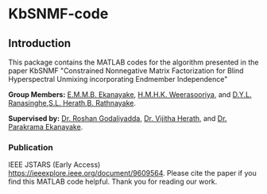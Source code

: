 # KbSNMF-code

## Introduction ##
This package contains the MATLAB codes for the algorithm presented in the paper KbSNMF
"Constrained Nonnegative Matrix Factorization for Blind Hyperspectral Unmixing incorporating Endmember Independence"

**Group Members:** [E.M.M.B. Ekanayake](https://scholar.google.com/citations?user=_mg-y68AAAAJ&hl=en), [H.M.H.K. Weerasooriya](https://scholar.google.com/citations?hl=en&user=Oo8KgJsAAAAJ), and [D.Y.L. Ranasinghe](https://scholar.google.com/citations?user=sG77m5UAAAAJ&hl=en),[S.L. Herath](https://scholar.google.com/citations?user=bQVsoX0AAAAJ&hl=en),[B. Rathnayake](https://scholar.google.com/citations?user=j-cnn4UAAAAJ&hl=en).

**Supervised by:** [Dr. Roshan Godaliyadda](https://scholar.google.com/citations?user=6_XOJbsAAAAJ&hl=en), [Dr. Vijitha Herath](https://scholar.google.com/citations?user=f5h5ByUAAAAJ&hl=en), and [Dr. Parakrama Ekanayake](https://scholar.google.com/citations?user=uJvb7zwAAAAJ&hl=en).

### Publication ###
IEEE JSTARS (Early Access) https://ieeexplore.ieee.org/document/9609564.
Please cite the paper if you find this MATLAB code helpful. Thank you for reading our work.
